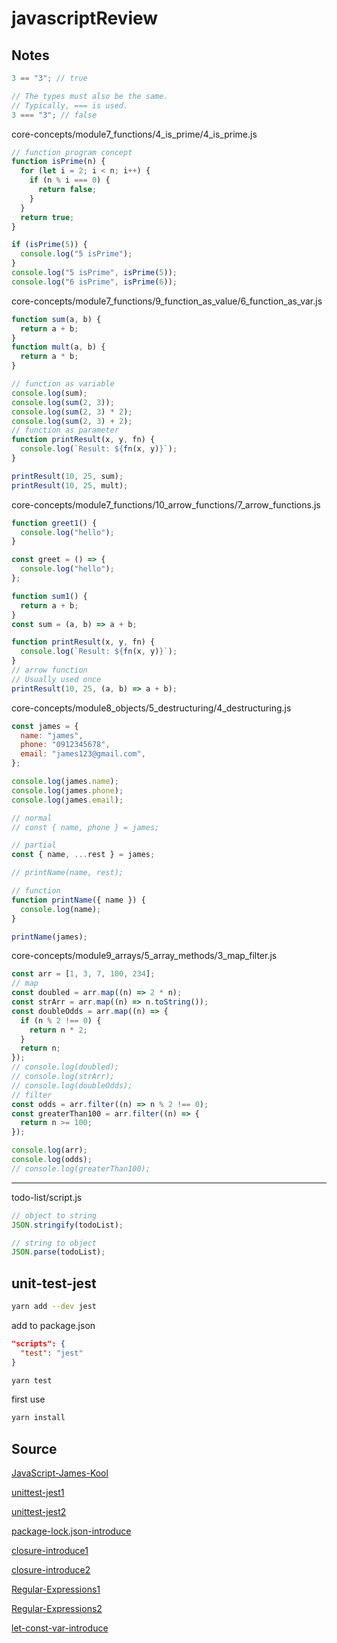 # javascriptReview

## Notes

```javascript
3 == "3"; // true

// The types must also be the same.
// Typically, === is used.
3 === "3"; // false
```

core-concepts/module7_functions/4_is_prime/4_is_prime.js

```javascript
// function program concept
function isPrime(n) {
  for (let i = 2; i < n; i++) {
    if (n % i === 0) {
      return false;
    }
  }
  return true;
}

if (isPrime(5)) {
  console.log("5 isPrime");
}
console.log("5 isPrime", isPrime(5));
console.log("6 isPrime", isPrime(6));
```

core-concepts/module7_functions/9_function_as_value/6_function_as_var.js

```javascript
function sum(a, b) {
  return a + b;
}
function mult(a, b) {
  return a * b;
}

// function as variable
console.log(sum);
console.log(sum(2, 3));
console.log(sum(2, 3) * 2);
console.log(sum(2, 3) + 2);
// function as parameter
function printResult(x, y, fn) {
  console.log(`Result: ${fn(x, y)}`);
}

printResult(10, 25, sum);
printResult(10, 25, mult);
```

core-concepts/module7_functions/10_arrow_functions/7_arrow_functions.js

```javascript
function greet1() {
  console.log("hello");
}

const greet = () => {
  console.log("hello");
};

function sum1() {
  return a + b;
}
const sum = (a, b) => a + b;
```

```javascript
function printResult(x, y, fn) {
  console.log(`Result: ${fn(x, y)}`);
}
// arrow function
// Usually used once
printResult(10, 25, (a, b) => a + b);
```

core-concepts/module8_objects/5_destructuring/4_destructuring.js

```javascript
const james = {
  name: "james",
  phone: "0912345678",
  email: "james123@gmail.com",
};

console.log(james.name);
console.log(james.phone);
console.log(james.email);

// normal
// const { name, phone } = james;

// partial
const { name, ...rest } = james;

// printName(name, rest);

// function
function printName({ name }) {
  console.log(name);
}

printName(james);
```

core-concepts/module9_arrays/5_array_methods/3_map_filter.js

```javascript
const arr = [1, 3, 7, 100, 234];
// map
const doubled = arr.map((n) => 2 * n);
const strArr = arr.map((n) => n.toString());
const doubleOdds = arr.map((n) => {
  if (n % 2 !== 0) {
    return n * 2;
  }
  return n;
});
// console.log(doubled);
// console.log(strArr);
// console.log(doubleOdds);
// filter
const odds = arr.filter((n) => n % 2 !== 0);
const greaterThan100 = arr.filter((n) => {
  return n >= 100;
});

console.log(arr);
console.log(odds);
// console.log(greaterThan100);
```

---

todo-list/script.js

```javascript
// object to string
JSON.stringify(todoList);

// string to object
JSON.parse(todoList);
```

## unit-test-jest

```bash
yarn add --dev jest
```

add to package.json

```json
"scripts": {
  "test": "jest"
}
```

```bash
yarn test
```

first use

```bash
yarn install
```

## Source

[JavaScript-James-Kool](https://www.youtube.com/watch?v=vDNw0FWL8zw)

[unittest-jest1](https://www.youtube.com/watch?v=OvT6d9vn7C0)

[unittest-jest2](https://miahsuwork.medium.com/%E7%AC%AC%E4%B8%89%E9%80%B1-javascript-%E6%B8%AC%E8%A9%A6%E6%A1%86%E6%9E%B6-jest-eccf0ff2cea2)

[package-lock.json-introduce](https://www.youtube.com/watch?v=MQkcoN9lEFc)

[closure-introduce1](https://www.youtube.com/watch?v=0rP4YzGdvEU)

[closure-introduce2](https://blog.jameskool.com/blog/closure)

[Regular-Expressions1](https://www.youtube.com/watch?v=n_6TayWu6do)

[Regular-Expressions2](https://blog.jameskool.com/blog/regex)

[let-const-var-introduce](https://www.youtube.com/watch?v=Pychc22EG4Q)
